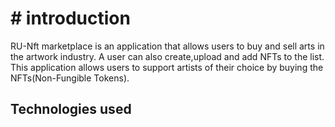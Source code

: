 # # introduction
RU-Nft marketplace is an application that allows users to buy and sell arts in the artwork industry. A user can also create,upload and add NFTs to the list. This application allows users to support artists of their choice by buying the NFTs(Non-Fungible Tokens).

## Technologies used
